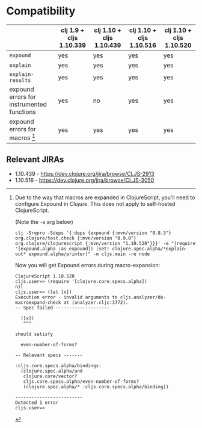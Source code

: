 # Compatibility

|                                           | clj 1.9 + cljs 1.10.339 | clj 1.10 + cljs 1.10.439 | clj 1.10 + cljs 1.10.516 | clj 1.10 + cljs 1.10.520
|-------------------------------------------|-------------------------|--------------------------|--------------------------|--------------------------|
| `expound`                                 | yes                     | yes                      | yes                      | yes                      |
| `explain`                                 | yes                     | yes                      | yes                      | yes                      |
| `explain-results`                         | yes                     | yes                      | yes                      | yes                      |
| expound errors for instrumented functions | yes                     | no                       | yes                      | yes                      |
| expound errors for macros [^1]            | yes                     | yes                      | yes                      | yes                      |

## Relevant JIRAs

* 1.10.439 - https://dev.clojure.org/jira/browse/CLJS-2913
* 1.10.516 - https://dev.clojure.org/jira/browse/CLJS-3050

[^1]: Due to the way that macros are expanded in ClojureScript, you'll need to configure Expound in *Clojure*. This does not apply to self-hosted ClojureScript.

    (Note the `-e` arg below)

    `clj -Srepro -Sdeps '{:deps {expound {:mvn/version "0.8.3"} org.clojure/test.check {:mvn/version "0.9.0"} org.clojure/clojurescript {:mvn/version "1.10.520"}}}' -e "(require '[expound.alpha :as expound]) (set! clojure.spec.alpha/*explain-out* expound.alpha/printer)" -m cljs.main -re node`

    Now you will get Expound errors during macro-expansion:

    ```
    ClojureScript 1.10.520
    cljs.user=> (require '[clojure.core.specs.alpha])
    nil
    cljs.user=> (let [x])
    Execution error - invalid arguments to cljs.analyzer/do-macroexpand-check at (analyzer.cljc:3772).
    -- Spec failed --------------------

      ([x])
       ^^^

    should satisfy

      even-number-of-forms?

    -- Relevant specs -------

    :cljs.core.specs.alpha/bindings:
      (clojure.spec.alpha/and
       clojure.core/vector?
       cljs.core.specs.alpha/even-number-of-forms?
       (clojure.spec.alpha/* :cljs.core.specs.alpha/binding))

    -------------------------
    Detected 1 error
    cljs.user=>
    ```
